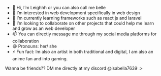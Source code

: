 - 👋 Hi, I’m Leighhh or you can also call me belle
- 👀 I’m interested in web development specifically in web design
- 🌱 I’m currently learning frameworks such as react js and laravel
- 💞️ I’m looking to collaborate on other projects that could help me learn and grow as an web developer
- 📫 You can directly message me through my social media platforms for collaboration 
- 😄 Pronouns: her/ she
- ⚡ Fun fact: Im also an artist in both traditional and digital, I am also an anime fan and into gaming.

      
Wanna be friends?? DM me directly at my discord  @isabella7639 :> 


<!---
LeahArgs09/LeahArgs09 is a ✨ special ✨ repository because its `README.md` (this file) appears on your GitHub profile.
You can click the Preview link to take a look at your changes.
--->
